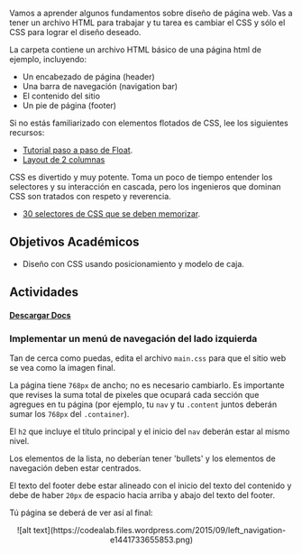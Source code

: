 Vamos a aprender algunos fundamentos sobre diseño de página web. Vas a tener un archivo HTML para trabajar y tu tarea es cambiar el CSS y sólo el CSS para lograr el diseño deseado.

La carpeta contiene un archivo HTML básico de una página html de ejemplo, incluyendo:

- Un encabezado de página (header)
- Una barra de navegación (navigation bar)
- El contenido del sitio
- Un pie de página (footer)

Si no estás familiarizado con elementos flotados de CSS, lee los siguientes recursos:

- [Tutorial paso a paso de Float](http://css.maxdesign.com.au/floatutorial/).
- [Layout de 2 columnas](http://www.456bereastreet.com/lab/developing_with_web_standards/csslayout/2-col/)

CSS es divertido y muy potente. Toma un poco de tiempo entender los selectores y su interacción en cascada, pero los ingenieros que dominan CSS son tratados con respeto y reverencia.

- [30 selectores de CSS que se deben memorizar](http://code.tutsplus.com/tutorials/the-30-css-selectors-you-must-memorize--net-16048).

## Objetivos Académicos

- Diseño con CSS usando posicionamiento y modelo de caja.

## Actividades
#### [Descargar Docs](https://drive.google.com/open?id=0ByUoGI7lHNH8Y3lSUUFEOEdkeTQ)

### Implementar un menú de navegación del lado izquierda

Tan de cerca como puedas, edita el archivo `main.css` para que el sitio web se vea como la imagen final.

La página tiene `768px` de ancho; no es necesario cambiarlo. Es importante que revises la suma total de pixeles que ocupará cada sección que agregues en tu página (por ejemplo, tu `nav` y tu `.content` juntos deberán sumar los `768px` del `.container`).

El `h2` que incluye el título principal y el inicio del `nav` deberán estar al mismo nivel.

Los elementos de la lista, no deberían tener 'bullets' y los elementos de navegación deben estar centrados.

El texto del footer debe estar alineado con el inicio del texto del contenido y debe de haber `20px` de espacio hacia arriba y abajo del texto del footer.

Tú página se deberá de ver así al final:

<center>
![alt text](https://codealab.files.wordpress.com/2015/09/left_navigation-e1441733655853.png)
</center>
